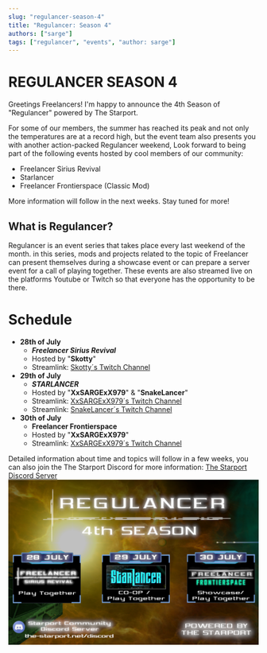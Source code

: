 ```yaml
---
slug: "regulancer-season-4"
title: "Regulancer: Season 4"
authors: ["sarge"]
tags: ["regulancer", "events", "author: sarge"]
---
```


# REGULANCER SEASON 4

Greetings Freelancers!
I'm happy to announce the 4th Season of "Regulancer" powered by The Starport. 

For some of our members, the summer has reached its peak and not only the temperatures are at a record high, but the event team also presents you with another action-packed Regulancer weekend, Look forward to being part of the following events hosted by cool members of our community:

- Freelancer Sirius Revival
- Starlancer
- Freelancer Frontierspace (Classic Mod)

More information will follow in the next weeks. Stay tuned for more!

## What is Regulancer?
  
Regulancer is an event series that takes place every last weekend of the month. in this series, mods and projects related to the topic of Freelancer can present themselves during a showcase event or can prepare a server event for a call of playing together. These events are also streamed live on the platforms Youtube or Twitch so that everyone has the opportunity to be there.

# Schedule

 - **28th of July**
   - ***Freelancer Sirius Revival***
   - Hosted by "**Skotty**"
   - Streamlink: [Skotty´s Twitch Channel](https://www.twitch.tv/skotty__)
 - **29th of July**
   - ***STARLANCER***
   - Hosted by "**XxSARGExX979**" & "**SnakeLancer**"
   - Streamlink: [XxSARGExX979´s Twitch Channel](https://www.twitch.tv/dedarkstar)
   - Streamlink: [SnakeLancer´s Twitch Channel](https://www.twitch.tv/snakelancerhaven)
 - **30th of July**
   - **Freelancer Frontierspace** 
   - Hosted by "**XxSARGExX979**"
   - Streamlink: [XxSARGExX979´s Twitch Channel](https://www.twitch.tv/dedarkstar)

Detailed information about time and topics will follow in a few weeks, you can also join the The Starport Discord for more information: [The Starport Discord Server](https://discord.com/invite/c6wtsBk)
![The regulancer flyer, showing dates for each event that is taking place as part of the series.](./regulancer_s4_flyer.png)
